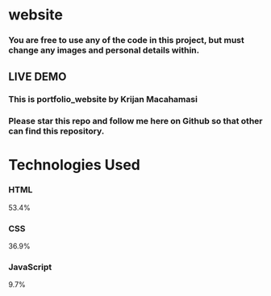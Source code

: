 # website
### You are free to use any of the code in this project, but must change any images and personal details within.
## LIVE DEMO
### This is portfolio_website by Krijan Macahamasi
### Please star this repo and follow me here on Github so that other can find this repository.

# Technologies Used

### HTML
53.4%
 
### CSS
36.9%
 
### JavaScript
9.7%
